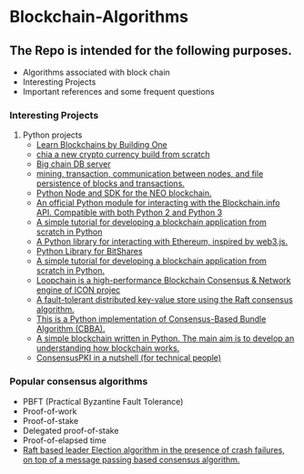 # Blockchain-Algorithms
## The Repo is intended for the following purposes.
- Algorithms associated with block chain
- Interesting Projects 
- Important references and some frequent questions

### Interesting Projects
1. Python projects
   - [Learn Blockchains by Building One](https://github.com/dvf/blockchain)
   - [chia a new crypto currency build from scratch](https://github.com/Chia-Network/chia-blockchain)
   - [Big chain DB server](https://github.com/bigchaindb/bigchaindb)
   - [mining, transaction, communication between nodes, and file persistence of blocks and transactions.](https://github.com/Carlos-Zen/blockchain-python)
   - [Python Node and SDK for the NEO blockchain.](https://github.com/CityOfZion/neo-python)
   - [An official Python module for interacting with the Blockchain.info API. Compatible with both Python 2 and Python 3](https://github.com/blockchain/api-v1-client-python)
   - [A simple tutorial for developing a blockchain application from scratch in Python](https://github.com/satwikkansal/python_blockchain_app)
   - [A Python library for interacting with Ethereum, inspired by web3.js.](https://github.com/ethereum/web3.py)
   - [Python Library for BitShares](https://github.com/bitshares/python-bitshares)
   - [A simple tutorial for developing a blockchain application from scratch in Python.](https://github.com/satwikkansal/python_blockchain_app)
   - [Loopchain is a high-performance Blockchain Consensus & Network engine of ICON projec](https://github.com/icon-project/loopchain)
   - [A fault-tolerant distributed key-value store using the Raft consensus algorithm.](https://github.com/Oaklight/Vesper)
   - [This is a Python implementation of Consensus-Based Bundle Algorithm (CBBA).](https://github.com/zehuilu/CBBA-Python)
   - [A simple blockchain written in Python. The main aim is to develop an understanding how blockchain works.](https://github.com/nirmaldalmia/blockchain-demo)
   - [ConsensusPKI in a nutshell (for technical people)](https://github.com/volkankaya/ConsensusPKI)
 ### Popular consensus algorithms
   - PBFT (Practical Byzantine Fault Tolerance)
   - Proof-of-work
   - Proof-of-stake
   - Delegated proof-of-stake
   - Proof-of-elapsed time
   - [Raft based leader Election algorithm in the presence of crash failures, on top of a message passing based consensus algorithm.](https://github.com/deveshks/raft-consensus)

